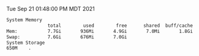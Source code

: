 Tue Sep 21 01:48:00 PM MDT 2021
```bash
System Memory
               total        used        free      shared  buff/cache   available
Mem:           7.7Gi       936Mi       4.9Gi       7.0Mi       1.8Gi       6.4Gi
Swap:          7.6Gi       676Mi       7.0Gi
System Storage
650M	.
```
```bash
